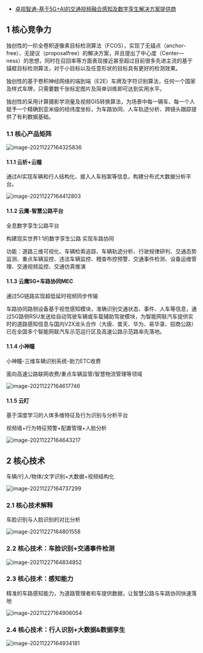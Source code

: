 - [卓视智通-基于5G+AI的交通视频融合感知及数字孪生解决方案提供商](https://img.scimall.org.cn/2021/05/28/17/other/1471ea.pdf?r=0.46768254109551455)

## 1 核心竞争力

独创性的一阶全卷积逐像素目标检测算法（FCOS），实现了无锚点（anchor-free）、无提议（proposalfree）的解决方案，并且提出了中心度（Center—ness）的思想，同时在召回率等方面表现接近甚至超过目前很多先进主流的基于锚框目标检测算法，对于小目标以及任意形状的目标具有更好的检测效果。

独创性的基于卷积神经网络的端到端（E2E）车牌及字符识别算法，任何一个国家及样式车牌，只需要数千张标定图片及简单训练即可达到实用水平。

独创性的采用计算摄影学测量及视频GIS转换算法，为场景中每一辆车、每一个人赋予一个精确到亚米级的经纬度坐标，为车路协同、人车轨迹分析、跨镜头跟踪提供了有利数据基础。

### 1.1 核心产品矩阵

![image-20211227164325836](https://gitee.com/er-huomeng/img/raw/master/image-20211227164325836.png)

#### 1.1.1 云析+云瞳

通过AI实现车辆和行人结构化、接入人车档案等信息，构建分布式大数据分析平台。

![image-20211227164412803](https://gitee.com/er-huomeng/img/raw/master/image-20211227164412803.png)

#### 1.1.2 云鹰-智慧公路平台

全息数字孪生公路平台

构建现实世界1:1的数字孪生公路 实现车路协同

功能：道路三维可视化、车辆检索追踪、车辆轨迹分析、行驶规律研判、交通态势监测、重点车辆监控、违法车辆监控、稽查布控预警、交通事件检测、设备运维管理、交通视频监控、交通仿真推演

#### 1.1.3 云鹰5G+车路协同MEC

通过5G链路实现超低延时视频同步传输

车路协同路侧设备基于视觉感知模块，准确识别交通状态、事件、人车等信息，通过5G路侧RSU发送给自动驾驶车辆或车载辅助驾驶模块，为智能网联汽车提供实时的道路感知信息与国内V2X龙头合作（大唐、普天、华为、易华录、招商公路）已在全国多个智能网联汽车示范运行区及高速公路示范路率先落地。

#### 1.1.4 小神瞳

小神瞳-三维车辆识别系统-助力ETC收费

面向高速公路联网收费/重点车辆监管/智慧物流管理等领域

![image-20211227164617746](https://gitee.com/er-huomeng/img/raw/master/image-20211227164617746.png)

#### 1.1.5 云盯

基于深度学习的人体多维特征及行为识别与分析平台

视频墙+行为特征预警+配置管理+人脸分析

![image-20211227164643217](https://gitee.com/er-huomeng/img/raw/master/image-20211227164643217.png)

## 2 核心技术

车辆/行人/物体/文字识别+大数据+视频结构化

![image-20211227164737299](https://gitee.com/er-huomeng/img/raw/master/image-20211227164737299.png)

### 2.1 核心技术解释

车脸识别与人脸识别的对比分析

![image-20211227164801558](https://gitee.com/er-huomeng/img/raw/master/image-20211227164801558.png)

### 2.2 核心技术：车脸识别+交通事件检测

![image-20211227164834852](https://gitee.com/er-huomeng/img/raw/master/image-20211227164834852.png)

### 2.3 核心技术：感知能力

精准的车路感知能力，为道路管理者和车提供数据，让智慧公路与车路协同快速落地

![image-20211227164906054](https://gitee.com/er-huomeng/img/raw/master/image-20211227164906054.png)

### 2.4 核心技术：行人识别+大数据&数据孪生

![image-20211227164934181](https://gitee.com/er-huomeng/img/raw/master/image-20211227164934181.png)